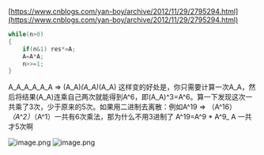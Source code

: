 [https://www.cnblogs.com/yan-boy/archive/2012/11/29/2795294.html](https://www.cnblogs.com/yan-boy/archive/2012/11/29/2795294.html)
```cpp
while(n>0)
{
    if(n&1) res*=A;
    A=A*A;
    n>>=1;
}
```
A_A_A_A_A_A => (A_A)_(A_A)_(A_A)
这样变的好处是，你只需要计算一次A_A，然后将结果(A_A)连乘自己两次就能得到A^6，即(A_A)^3=A^6。算一下发现这次一共乘了3次，少于原来的5次。如果用二进制去离散：例如A^19 => （A^16）_（A^2）_（A^1）一共有6次乘法，那为什么不用3进制了 A^19=A^9 * A^9_ A 一共才5次啊

![image.png](https://cdn.nlark.com/yuque/0/2023/png/26575180/1686246936514-e07e1474-a355-4d3a-877d-dd6c4d61eed0.png#averageHue=%23252525&clientId=u57faee3c-fa28-4&from=paste&height=479&id=u7e756adf&originHeight=1006&originWidth=1655&originalType=binary&ratio=2.0999999046325684&rotation=0&showTitle=false&size=318018&status=done&style=none&taskId=uc534ce13-e4e3-4231-ad34-bf8f8d7c65b&title=&width=788.0952738850582)
![image.png](https://cdn.nlark.com/yuque/0/2023/png/26575180/1686246981031-2bd37de5-8ee2-499b-a58c-5b88f62b0513.png#averageHue=%23282828&clientId=u57faee3c-fa28-4&from=paste&height=521&id=ued70610c&originHeight=1095&originWidth=1215&originalType=binary&ratio=2.0999999046325684&rotation=0&showTitle=false&size=345352&status=done&style=none&taskId=uc3f865b8-d0d2-4a3d-b9e9-796a65c5a67&title=&width=578.5714548461303)

